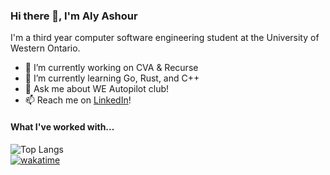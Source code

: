 ### Hi there 👋, I'm Aly Ashour
I'm a third year computer software engineering student at the University of Western Ontario.

- 🔭 I’m currently working on CVA & Recurse
- 🌱 I’m currently learning Go, Rust, and C++
- 💬 Ask me about WE Autopilot club!
- 📫 Reach me on [LinkedIn](https://www.linkedin.com/in/alymashour/)!

#### What I've worked with...
![Top Langs](https://github-readme-stats.vercel.app/api/top-langs/?username=alyashour&layout=compact)  
[![wakatime](https://wakatime.com/badge/user/606db472-4e3b-4cb8-b02a-2145eabdf6d4/project/7e06e65f-2308-47eb-9462-64edc2bef6fa.svg)](https://wakatime.com/badge/user/606db472-4e3b-4cb8-b02a-2145eabdf6d4/project/7e06e65f-2308-47eb-9462-64edc2bef6fa)

